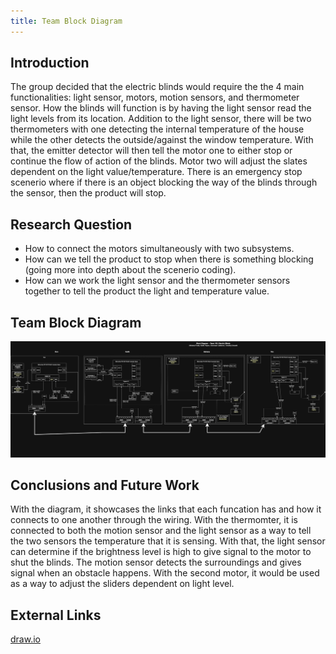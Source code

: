 ```yaml
---
title: Team Block Diagram
---
```


## Introduction

The group decided that the electric blinds would require the the 4 main functionalities: light sensor, motors, motion sensors, and thermometer sensor. How the blinds will function is by having the light sensor read the light levels from its location. Addition to the light sensor, there will be two thermometers with one detecting the internal temperature of the house while the other detects the outside/against the window temperature. With that, the emitter detector will then tell the motor one to either stop or continue the flow of action of the blinds. Motor two will adjust the slates dependent on the light value/temperature. There is an emergency stop scenerio where if there is an object blocking the way of the blinds through the sensor, then the product will stop. 

## Research Question

* How to connect the motors simultaneously with two subsystems.
* How can we tell the product to stop when there is something blocking (going more into depth about the scenerio coding).
* How can we work the light sensor and the thermometer sensors together to tell the product the light and temperature value.

## Team Block Diagram

![Team Block Diagram](https://raw.githubusercontent.com/EGR304-2025-F-105/Team105.github.io/refs/heads/main/docs/image/Team_105_BlockD.drawio.png)


## Conclusions and Future Work

With the diagram, it showcases the links that each funcation has and how it connects to one another through the wiring. With the thermomter, it is connected to both the motion sensor and the light sensor as a way to tell the two sensors the temperature that it is sensing. With that, the light sensor can determine if the brightness level is high to give signal to the motor to shut the blinds. The motion sensor detects the surroundings and gives signal when an obstacle happens. With the second motor, it would be used as a way to adjust the sliders dependent on light level. 


## External Links

[draw.io](https://app.diagrams.net/#G1gdKSl328uWdOMhKCSonAUmSSF8yqtITq#%7B%22pageId%22%3A%22LpvS5Xc1cf0ltLESSJ2z%22%7D)

